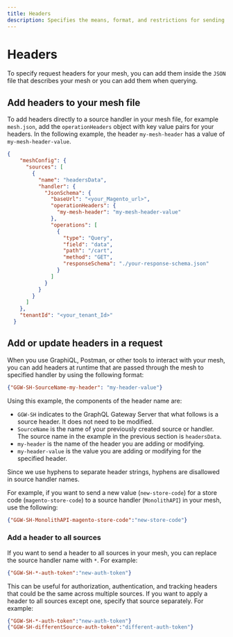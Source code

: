 ```yaml
---
title: Headers
description: Specifies the means, format, and restrictions for sending operation headers through the mesh in Adobe Graph.
---
```

# Headers

To specify request headers for your mesh, you can add them inside the `JSON` file that describes your mesh or you can add them when querying.

## Add headers to your mesh file

To add headers directly to a source handler in your mesh file, for example `mesh.json`, add the `operationHeaders` object with key value pairs for your headers. In the following example, the header `my-mesh-header` has a value of `my-mesh-header-value`.

```json
{
    "meshConfig": {
      "sources": [
        {
          "name": "headersData",
          "handler": {
            "JsonSchema": {
              "baseUrl": "<your_Magento_url>",
              "operationHeaders": {
                "my-mesh-header": "my-mesh-header-value"
              },
              "operations": [
                {
                  "type": "Query",
                  "field": "data",
                  "path": "/cart",
                  "method": "GET",
                  "responseSchema": "./your-response-schema.json"
                }
              ]
            }
          }
        }
      ]
    },
    "tenantId": "<your_tenant_Id>"
  }
```

## Add or update headers in a request

When you use GraphiQL, Postman, or other tools to interact with your mesh, you can add headers at runtime that are passed through the mesh to specified handler by using the following format:

```json
{"GGW-SH-SourceName-my-header": "my-header-value"}
```

Using this example, the components of the header name are:

-  `GGW-SH` indicates to the GraphQL Gateway Server that what follows is a source header. It does not need to be modified.
-  `SourceName` is the name of your previously created source or handler. The source name in the example in the previous section is `headersData`.
-  `my-header` is the name of the header you are adding or modifying.
-  `my-header-value` is the value you are adding or modifying for the specified header.

<InlineAlert variant="info" slots="text"/>

 Since we use hyphens to separate header strings, hyphens are disallowed in source handler names.

For example, if you want to send a new value (`new-store-code`) for a store code (`magento-store-code`) to a source handler (`MonolithAPI`) in your mesh, use the following:

```json
{"GGW-SH-MonolithAPI-magento-store-code":"new-store-code"}
```

### Add a header to all sources

If you want to send a header to all sources in your mesh, you can replace the source handler name with `*`. For example:

```json
{"GGW-SH-*-auth-token":"new-auth-token"}
```

This can be useful for authorization, authentication, and tracking headers that could be the same across multiple sources. If you want to apply a header to all sources except one, specify that source separately. For example:

```json
{"GGW-SH-*-auth-token":"new-auth-token"}
{"GGW-SH-differentSource-auth-token":"different-auth-token"}
```
